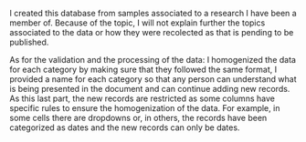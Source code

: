I created this database from samples associated to a research I have been a member of. Because of the topic, I will not explain further the topics associated to the data or how they were recolected as that is pending to be published. 

As for the validation and the processing of the data: I homogenized the data for each category by making sure that they followed the same format, I provided a name for each category so that any person can understand what is being presented in the document and can continue adding new records. As this last part, the new records are restricted as some columns have specific rules to ensure the homogenization of the data. For example, in some cells there are dropdowns or, in others, the records have been categorized as dates and the new records can only be dates. 
